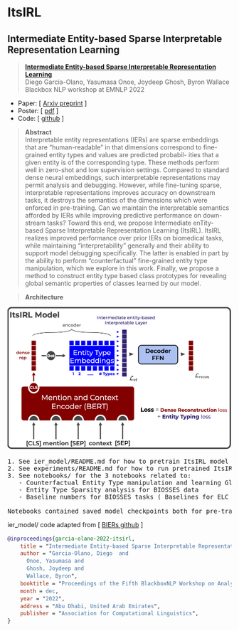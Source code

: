 # ItsIRL
## Intermediate Entity-based Sparse Interpretable Representation Learning

> [**Intermediate Entity-based Sparse Interpretable Representation Learning**](https://arxiv.org/abs/2106.09502)<br/>
> Diego Garcia-Olano, Yasumasa Onoe, Joydeep Ghosh, Byron Wallace<br/>
> Blackbox NLP workshop at EMNLP 2022

- Paper: [ [Arxiv preprint]() ]
- Poster: [ [pdf](https://github.com/diegoolano/itsirl/blob/main/notebooks/poster_large.pdf) ]
- Code: [ [github](https://github.com/diegoolano/itsirl/) ]

> **Abstract**  
Interpretable entity representations (IERs) are sparse embeddings that are “human-readable” in that dimensions correspond to fine-grained entity types and values are predicted probabil- ities that a given entity is of the corresponding type. These methods perform well in zero-shot and low supervision settings. Compared to standard dense neural embeddings, such interpretable representations may permit analysis and debugging. However, while fine-tuning sparse, interpretable representations improves accuracy on downstream tasks, it destroys the semantics of the dimensions which were enforced in pre-training. Can we maintain the interpretable semantics afforded by IERs while improving predictive performance on down- stream tasks? Toward this end, we propose Intermediate enTity-based Sparse Interpretable Representation Learning (ItsIRL). ItsIRL realizes improved performance over prior IERs on biomedical tasks, while maintaining “interpretability” generally and their ability to support model debugging specifically. The latter is enabled in part by the ability to perform “counterfactual” fine-grained entity type manipulation, which we explore in this work. Finally, we propose a method to construct entity type based class prototypes for revealing global semantic properties of classes learned by our model.  

> **Architecture**  
<img src="notebooks/ItsIRL_architecture.png" alt="drawing" width="600"/>

<pre>
1. See ier_model/README.md for how to pretrain ItsIRL model
2. See experiments/README.md for how to run pretrained ItsIRL model on two tasks in paper ( ELC and BIOSSES )
3. See notebooks/ for the 3 notebooks related to:
   - Counterfactual Entity Type manipulation and learning Global Prototypes over ELC data
   - Entity Type Sparsity analysis for BIOSSES data
   - Baseline numbers for BIOSSES tasks ( Baselines for ELC found in BIERs repo )

Notebooks contained saved model checkpoints both for pre-trained ItsIRL and task specific fine-tuned models.
</pre>
ier_model/ code adapted from [ [BIERs github](https://github.com/diegoolano/biomedical_interpretable_entity_representations) ]

``` bibtex
@inproceedings{garcia-olano-2022-itsirl,
    title = "Intermediate Entity-based Sparse Interpretable Representation Learning",
    author = "Garcia-Olano, Diego  and
      Onoe, Yasumasa and
      Ghosh, Joydeep and
      Wallace, Byron",
    booktitle = "Proceedings of the Fifth BlackboxNLP Workshop on Analyzing and Interpreting Neural Networks for NLP",
    month = dec,
    year = "2022",
    address = "Abu Dhabi, United Arab Emirates",
    publisher = "Association for Computational Linguistics",
}
